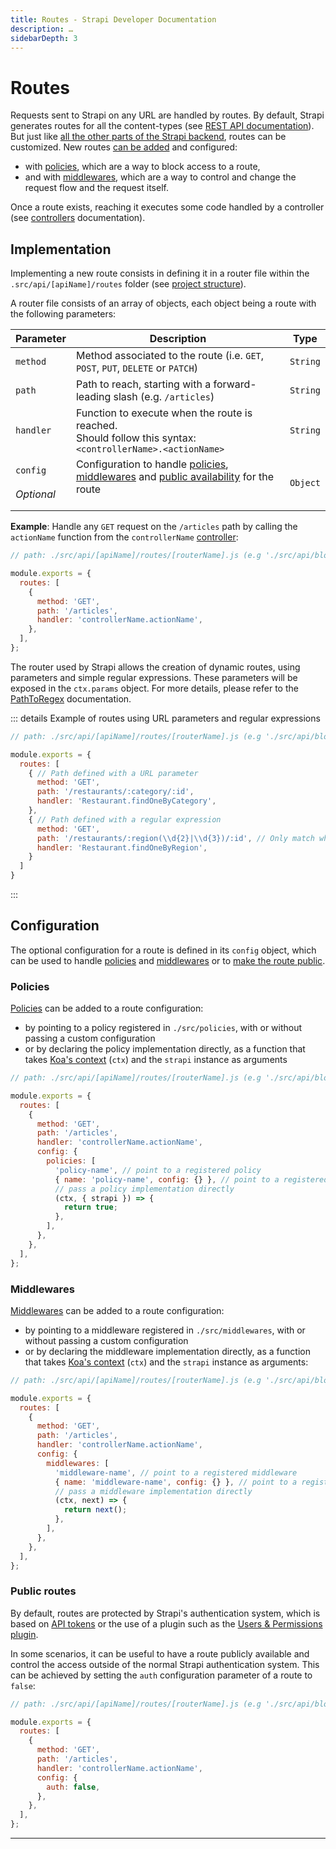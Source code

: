 ```yaml
---
title: Routes - Strapi Developer Documentation
description: …
sidebarDepth: 3
---
```


<!-- TODO: update SEO -->

# Routes

Requests sent to Strapi on any URL are handled by routes. By default, Strapi generates routes for all the content-types (see [REST API documentation](/developer-docs/latest/developer-resources/database-apis-reference/rest-api.md)). But just like [all the other parts of the Strapi backend](/developer-docs/latest/development/backend-customization.md), routes can be customized. New routes [can be added](#implementation) and configured:

- with [policies](#policies), which are a way to block access to a route,
- and with [middlewares](#middlewares), which are a way to control and change the request flow and the request itself.

Once a route exists, reaching it executes some code handled by a controller (see [controllers](/developer-docs/latest/development/backend-customization/controllers.md) documentation).

## Implementation

Implementing a new route consists in defining it in a router file within the `.src/api/[apiName]/routes` folder (see [project structure](/developer-docs/latest/setup-deployment-guides/file-structure.md)).

A router file consists of an array of objects, each object being a route with the following parameters:

| Parameter                  | Description                                                                      | Type     |
| -------------------------- | -------------------------------------------------------------------------------- | -------- |
| `method`                   | Method associated to the route (i.e. `GET`, `POST`, `PUT`, `DELETE` or `PATCH`)  | `String` |
| `path`                     | Path to reach, starting with a forward-leading slash (e.g. `/articles`)| `String` |
| `handler`                  | Function to execute when the route is reached.<br>Should follow this syntax: `<controllerName>.<actionName>` | `String` |
| `config`<br><br>_Optional_ | Configuration to handle [policies](policies), [middlewares](middlewares) and [public availability](#public-routes) for the route<br/><br/>           | `Object` |

**Example**: Handle any `GET` request on the `/articles` path by calling the `actionName` function from the `controllerName` [controller](/developer-docs/latest/development/backend-customization/controllers.md):

```js
// path: ./src/api/[apiName]/routes/[routerName].js (e.g './src/api/blog/routes/articles.js')

module.exports = {
  routes: [
    {
      method: 'GET',
      path: '/articles',
      handler: 'controllerName.actionName',
    },
  ],
};
```

The router used by Strapi allows the creation of dynamic routes, using parameters and simple regular expressions. These parameters will be exposed in the `ctx.params` object. For more details, please refer to the [PathToRegex](https://github.com/pillarjs/path-to-regexp) documentation.

::: details Example of routes using URL parameters and regular expressions
```js
// path: ./src/api/[apiName]/routes/[routerName].js (e.g './src/api/blog/routes/articles.js')

module.exports = {
  routes: [
    { // Path defined with a URL parameter
      method: 'GET',
      path: '/restaurants/:category/:id',
      handler: 'Restaurant.findOneByCategory',
    },
    { // Path defined with a regular expression
      method: 'GET',
      path: '/restaurants/:region(\\d{2}|\\d{3})/:id', // Only match when the first parameter contains 2 or 3 digits.
      handler: 'Restaurant.findOneByRegion',
    }
  ]
}
```

:::

## Configuration

The optional configuration for a route is defined in its `config` object, which can be used to handle [policies](#policies) and [middlewares](#middlewares) or to [make the route public](#public-routes).

### Policies

[Policies](/developer-docs/latest/development/backend-customization/policies.md) can be added to a route configuration:

- by pointing to a policy registered in `./src/policies`, with or without passing a custom configuration
- or by declaring the policy implementation directly, as a function that takes [Koa's context](https://koajs.com/#context) (`ctx`) and the `strapi` instance as arguments

```js
// path: ./src/api/[apiName]/routes/[routerName].js (e.g './src/api/blog/routes/articles.js')

module.exports = {
  routes: [
    {
      method: 'GET',
      path: '/articles',
      handler: 'controllerName.actionName',
      config: {
        policies: [
          'policy-name', // point to a registered policy
          { name: 'policy-name', config: {} }, // point to a registered policy with some custom configuration
          // pass a policy implementation directly
          (ctx, { strapi }) => {
            return true;
          },
        ],
      },
    },
  ],
};
```

### Middlewares

[Middlewares](/developer-docs/latest/development/backend-customization/middlewares.md) can be added to a route configuration:

- by pointing to a middleware registered in `./src/middlewares`, with or without passing a custom configuration
- or by declaring the middleware implementation directly, as a function that takes [Koa's context](https://koajs.com/#context) (`ctx`) and the `strapi` instance as arguments:
<!-- ? can we use `ctx`, `next`, and also `{ strapi }` here ? -->

```js
// path: ./src/api/[apiName]/routes/[routerName].js (e.g './src/api/blog/routes/articles.js')

module.exports = {
  routes: [
    {
      method: 'GET',
      path: '/articles',
      handler: 'controllerName.actionName',
      config: {
        middlewares: [
          'middleware-name', // point to a registered middleware
          { name: 'middleware-name', config: {} }, // point to a registered middleware with some custom configuration
          // pass a middleware implementation directly
          (ctx, next) => {
            return next();
          },
        ],
      },
    },
  ],
};
```

### Public routes

By default, routes are protected by Strapi's authentication system, which is based on [API tokens]() or the use of a plugin such as the [Users & Permissions plugin](/user-docs/latest/plugins/strapi-plugins.html#users-permissions-plugin).

<!-- TODO: add link to API token section once documented -->

In some scenarios, it can be useful to have a route publicly available and control the access outside of the normal Strapi authentication system. This can be achieved by setting the `auth` configuration parameter of a route to `false`:

```js
// path: ./src/api/[apiName]/routes/[routerName].js (e.g './src/api/blog/routes/articles.js')

module.exports = {
  routes: [
    {
      method: 'GET',
      path: '/articles',
      handler: 'controllerName.actionName',
      config: {
        auth: false,
      },
    },
  ],
};
```

***
